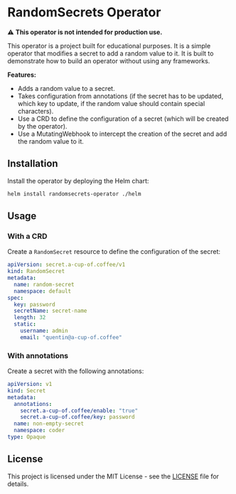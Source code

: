 # RandomSecrets Operator

:warning: **This operator is not intended for production use.**

This operator is a project built for educational purposes. It is a simple operator that modifies a secret to add a random value to it. It is built to demonstrate how to build an operator without using any frameworks.

**Features:**
- Adds a random value to a secret.
- Takes configuration from annotations (if the secret has to be updated, which key to update, if the random value should contain special characters).
- Use a CRD to define the configuration of a secret (which will be created by the operator).
- Use a MutatingWebhook to intercept the creation of the secret and add the random value to it.

## Installation

Install the operator by deploying the Helm chart:

```bash
helm install randomsecrets-operator ./helm
```

## Usage

### With a CRD

Create a `RandomSecret` resource to define the configuration of the secret:

```yaml
apiVersion: secret.a-cup-of.coffee/v1
kind: RandomSecret
metadata:
  name: random-secret
  namespace: default
spec:
  key: password
  secretName: secret-name
  length: 32
  static: 
    username: admin
    email: "quentin@a-cup-of.coffee"
```

### With annotations

Create a secret with the following annotations:

```yaml
apiVersion: v1
kind: Secret
metadata:
  annotations:
    secret.a-cup-of.coffee/enable: "true"
    secret.a-cup-of.coffee/key: password
  name: non-empty-secret
  namespace: coder
type: Opaque
```

## License

This project is licensed under the MIT License - see the [LICENSE](LICENSE) file for details.
